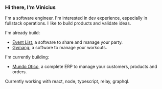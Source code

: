 ### Hi there, I'm Vinicius

I'm a software engineer. I'm interested in dev experience, especially in fullstack operations. I like to build products and validate ideas.

I'm already build:

- [Event List](https://github.com/event-list/event-list), a software to share and manage your party.
- [Gymang](https://github.com/vinibgoulart/gymang), a software to manage your workouts.

I'm currently building:

- [Mundo Otico](https://omundootico.com/), a complete ERP to manage your customers, products and orders.

Currently working with react, node, typescript, relay, graphql.
